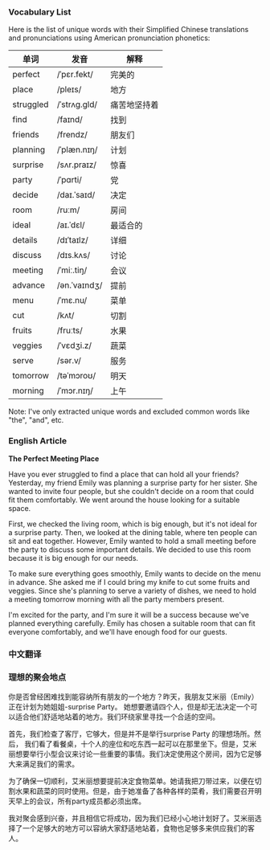 
### Vocabulary List
Here is the list of unique words with their Simplified Chinese translations and pronunciations using American pronunciation phonetics:

| 单词 | 发音 | 解释 |
|------|------|------|
| perfect | /ˈpɛr.fekt/ | 完美的 |
| place | /pleɪs/ | 地方 |
| struggled | /ˈstrʌɡ.gld/ | 痛苦地坚持着 |
| find | /faɪnd/ | 找到 |
| friends | /frendz/ | 朋友们 |
| planning | /ˈplæn.nɪŋ/ | 计划 |
| surprise | /sʌr.praɪz/ | 惊喜 |
| party | /ˈpɑrti/ | 党 |
| decide | /daɪ.ˈsaɪd/ | 决定 |
| room | /ruːm/ | 房间 |
| ideal | /aɪ.ˈdɛl/ | 最适合的 |
| details | /dɪˈtaɪlz/ | 详细 |
| discuss | /dɪs.kʌs/ | 讨论 |
| meeting | /ˈmiː.tiŋ/ | 会议 |
| advance | /ən.ˈvaɪndʒ/ | 提前 |
| menu | /ˈmɛ.nu/ | 菜单 |
| cut | /kʌt/ | 切割 |
| fruits | /fruːts/ | 水果 |
| veggies | /ˈvɛdʒi.z/ | 蔬菜 |
| serve | /sər.v/ | 服务 |
| tomorrow | /təˈmɔroʊ/ | 明天 |
| morning | /ˈmɔr.nɪŋ/ | 上午 |

Note: I've only extracted unique words and excluded common words like "the", "and", etc.

### English Article
**The Perfect Meeting Place**

Have you ever struggled to find a place that can hold all your friends? Yesterday, my friend Emily was planning a surprise party for her sister. She wanted to invite four people, but she couldn't decide on a room that could fit them comfortably. We went around the house looking for a suitable space.

First, we checked the living room, which is big enough, but it's not ideal for a surprise party. Then, we looked at the dining table, where ten people can sit and eat together. However, Emily wanted to hold a small meeting before the party to discuss some important details. We decided to use this room because it is big enough for our needs.

To make sure everything goes smoothly, Emily wants to decide on the menu in advance. She asked me if I could bring my knife to cut some fruits and veggies. Since she's planning to serve a variety of dishes, we need to hold a meeting tomorrow morning with all the party members present.

I'm excited for the party, and I'm sure it will be a success because we've planned everything carefully. Emily has chosen a suitable room that can fit everyone comfortably, and we'll have enough food for our guests.

### 中文翻译
###  **理想的聚会地点**

你是否曾经困难找到能容纳所有朋友的一个地方？昨天，我朋友艾米丽（Emily）正在计划为她姐姐-surprise Party。 她想要邀请四个人，但是却无法决定一个可以适合他们舒适地站着的地方。我们环绕家里寻找一个合适的空间。

首先，我们检查了客厅，它够大，但是并不是举行surprise Party 的理想场所。然后， 我们看了看餐桌，十个人的座位和吃东西一起可以在那里坐下。但是，艾米丽想要举行小型会议来讨论一些重要的事情。我们决定使用这个房间，因为它足够大来满足我们的需求。

为了确保一切顺利，艾米丽想要提前决定食物菜单。她请我把刀带过来，以便在切割水果和蔬菜的同时使用。但是，由于她准备了各种各样的菜肴，我们需要召开明天早上的会议，所有party成员都必须出席。

我对聚会感到兴奋，并且相信它将成功，因为我们已经小心地计划好了。艾米丽选择了一个足够大的地方可以容纳大家舒适地站着，食物也足够多来供应我们的客人。
    